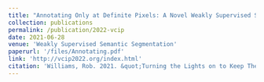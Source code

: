 ```yaml
---
title: "Annotating Only at Definite Pixels: A Novel Weakly Supervised Semantic Segmentation Method for Sea Fog Recognition"
collection: publications
permalink: /publication/2022-vcip
date: 2021-06-28
venue: 'Weakly Supervised Semantic Segmentation'
paperurl: '/files/Annotating.pdf'
link: 'http://vcip2022.org/index.html'
citation: 'Williams, Rob. 2021. &quot;Turning the Lights on to Keep Them in the Fold: How Governments Preempt Secession Attempts.&quot; <i>Conflict management and Peace Science</i> doi:10.1177/07388942211015242'
---
```

